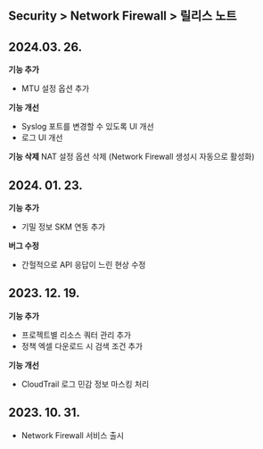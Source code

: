 ## Security > Network Firewall > 릴리스 노트

## 2024.03. 26.
**기능 추가**
* MTU 설정 옵션 추가

**기능 개선**
* Syslog 포트를 변경할 수 있도록 UI 개선
* 로그 UI 개선

**기능 삭제**
NAT 설정 옵션 삭제 (Network Firewall 생성시 자동으로 활성화)

## 2024. 01. 23.
**기능 추가**

* 기밀 정보 SKM 연동 추가

**버그 수정**

* 간헐적으로 API 응답이 느린 현상 수정

## 2023. 12. 19.
**기능 추가**

* 프로젝트별 리소스 쿼터 관리 추가
* 정책 엑셀 다운로드 시 검색 조건 추가

**기능 개선**

* CloudTrail 로그 민감 정보 마스킹 처리

## 2023. 10. 31.
* Network Firewall 서비스 출시
  
